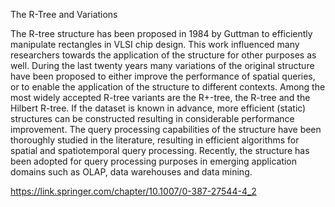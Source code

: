 The R-Tree and Variations

The R-tree structure has been proposed in 1984 by Guttman to efficiently manipulate rectangles in VLSI chip design. This work influenced many researchers towards the application of the structure for other purposes as well. During the last twenty years many variations of the original structure have been proposed to either improve the performance of spatial queries, or to enable the application of the structure to different contexts. Among the most widely accepted R-tree variants are the R+-tree, the R-tree and the Hilbert R-tree. If the dataset is known in advance, more efficient (static) structures can be constructed resulting in considerable performance improvement. The query processing capabilities of the structure have been thoroughly studied in the literature, resulting in efficient algorithms for spatial and spatiotemporal query processing. Recently, the structure has been adopted for query processing purposes in emerging application domains such as OLAP, data warehouses and data mining.

https://link.springer.com/chapter/10.1007/0-387-27544-4_2

